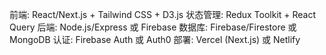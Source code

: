前端: React/Next.js + Tailwind CSS + D3.js
状态管理: Redux Toolkit + React Query
后端: Node.js/Express 或 Firebase
数据库: Firebase/Firestore 或 MongoDB
认证: Firebase Auth 或 Auth0
部署: Vercel (Next.js) 或 Netlify
